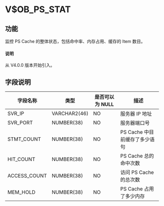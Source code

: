 # V$OB_PS_STAT

## 功能

监控 PS Cache 的整体状态，包括命中率、内存占用、缓存的 Item 数目。

<main id="notice" type='explain'>
  <h4>说明</h4>
  <p>从 V4.0.0 版本开始引入。</p>
</main>

## 字段说明

|   **字段名称**   |    **类型**    | **是否可以为 NULL** |       **描述**        |
|--------------|--------------|----------------|---------------------|
| SVR_IP       | VARCHAR2(46) | NO             | 服务器 IP 地址           |
| SVR_PORT     | NUMBER(38)   | NO             | 服务器端口号              |
| STMT_COUNT   | NUMBER(38)   | NO             | PS Cache 中目前缓存了多少语句 |
| HIT_COUNT    | NUMBER(38)   | NO             | PS Cache 总的命中次数     |
| ACCESS_COUNT | NUMBER(38)   | NO             | 访问 PS Cache 的总次数    |
| MEM_HOLD     | NUMBER(38)   | NO             | PS Cache 占用了多少内存    |
